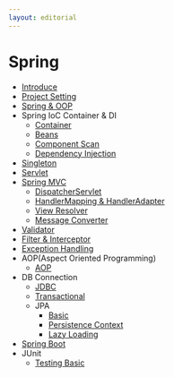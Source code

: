 ```yaml
---
layout: editorial
---
```


# Spring

* [Introduce](introduce.md)
* [Project Setting](project-setting.md)
* [Spring & OOP](oop.md)
* Spring IoC Container & DI
    * [Container](container.md)
    * [Beans](beans.md)
    * [Component Scan](component-scan.md)
    * [Dependency Injection](dependency-injection.md)
* [Singleton](singleton.md)
* [Servlet](servlet.md)
* [Spring MVC](spring-mvc.md)
    * [DispatcherServlet](dispatcher-servlet.md)
    * [HandlerMapping & HandlerAdapter](handler-mapping-adapter.md)
    * [View Resolver](view-resolver.md)
    * [Message Converter](message-converter.md)
* [Validator](validator.md)
* [Filter & Interceptor](filter-interceptor.md)
* [Exception Handling](exception-handling.md)
* AOP(Aspect Oriented Programming)
    * [AOP](aop.md)
* DB Connection
    * [JDBC](jdbc.md)
    * [Transactional](transactional.md)
    * JPA
        * [Basic](jpa-basic.md)
        * [Persistence Context](persistence-context.md)
        * [Lazy Loading](lazy-loading.md)
* [Spring Boot](spring-boot.md)
* JUnit
    * [Testing Basic](testing-basic.md)
